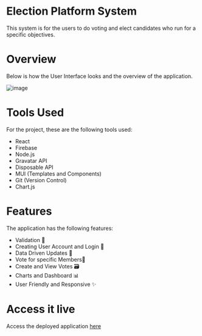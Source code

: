 # Election Platform System

This system is for the users to do voting and elect candidates who run for a specific objectives.

# Overview

Below is how the User
Interface looks and the overview of the application.

![image](https://github.com/Sne225/election-app/assets/64343614/8c571d68-ac4f-4447-936f-9b49d8f14116)


# Tools Used
For the project, these are the following tools used:
- React
- Firebase
- Node.js
- Gravatar API
- Disposable API
- MUI (Templates and Components)
- Git (Version Control)
- Chart.js

# Features
The application has the following features:
- Validation 🔐
- Creating User Account and Login 👥
- Data Driven Updates 🔁
- Vote for specific Members🤼
- Create and View Votes 🗃
- Charts and Dashboard 📊
- User Friendly and Responsive ✨

# Access it live

Access the deployed application [here](https://max-project-e9eab.web.app/)
